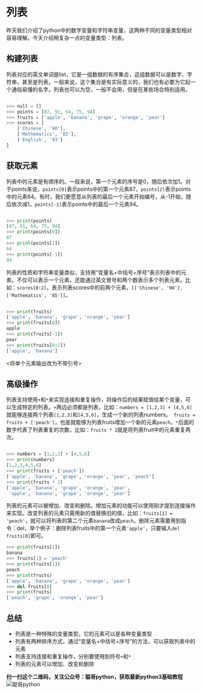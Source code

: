 # 列表

昨天我们介绍了python中的数字变量和字符串变量，这两种不同的变量类型相对容易理解。今天介绍稍复杂一点的变量类型：列表。

## 构建列表

列表对应的英文单词是list，它是一组数据的有序集合，这组数据可以是数字、字符串，甚至是列表。一般来说，这个集合是有实际意义的，我们也有必要为它起一个通俗易懂的名字。列表也可以为空，一般不会用，但是在某些场合特别适用。

```python

>>> null = []
>>> points = [87, 91, 64, 75, 94]
>>> fruits = ['apple', 'banana', 'grape', 'orange', 'pear']
>>> scores = [
    ['Chinese', '90'],
    ['Mathematics', '85'],
    ['English', '93']
]
```

## 获取元素

列表中的元素是有顺序的。一般来说，第一个元素的序号是0，随后依次加1。对于points来说，`points[0]`表示points中的第一个元素87，`points[2]`表示points中的元素64。有时，我们更愿意从列表的最后一个元素开始编号，从-1开始，随后依次减1。`points[-1]`表示points中的最后一个元素94。

```python

>>> print(points)
[87, 91, 64, 75, 94]
>>> print(points[0])
87
>>> print(points[2])
64
>>> print(points[-1])
94
```



列表的性质和字符串变量类似，支持用“变量名+中括号+序号”表示列表中的元素。不仅可以表示一个元素，还能通过英文冒号和两个数表示多个列表元素。比如：`scores[0:2]`，表示列表scores中的前两个元素，`[['Chinese', '90'],['Mathematics', '85']]`。

```python

>>> print(fruits)
['apple', 'banana', 'grape', 'orange', 'pear']
>>> print(fruits[0])
apple
>>> print(fruits[-1])
pear
>>> print(fruits[0:2])
['apple', 'banana']

```

<将单个元素输出改为不带引号>

## 高级操作

列表支持使用`+`和`*`来实现连接和重复操作，将操作后的结果赋值给某个变量，可以生成特定的列表。`+`两边必须都是列表，比如：`numbers = [1,2,3] + [4,5,6]`就能够连接两个列表`[1,2,3]`和`[4,5,6]`，生成一个新的列表numbers。` fruits = fruits + ['peach']`，也是就能够为列表fruits增加一个新的元素`peach`。`*`后面的数字代表了列表重复的次数，比如：`fruits * 2`就是将列表fruit中的元素重复两次。

```python

>>> numbers = [1,2,3] + [4,5,6]
>>> print(numbers)
[1,2,3,4,5,6]
>>> print(fruits + ['peach'])
['apple', 'banana', 'grape', 'orange', 'pear', 'peach']
>>> print(fruits * 2)
['apple', 'banana', 'grape', 'orange', 'pear',
 'apple', 'banana', 'grape', 'orange', 'pear']
```

列表的元素可以被增加、改变和删除。增加元素的功能可以使用刚才提到连接操作来实现。改变列表的元素只需用新的值替换旧的值，比如：`fruits[1] = 'peach'`，就可以将列表的第二个元素`banana`改成`peach`。删除元素需要用到指令：del，举个例子：删除列表fruits中的第一个元素`'apple'`，只要输入`del fruits[0]`即可。

```python
>>> print(fruits[1])
banana
>>> fruits[1] = 'peach'
>>> print(fruits[1])
peach
>>> print(fruits)
['apple', 'banana', 'grape', 'orange', 'pear']
>>> del fruits[0]
>>> print(fruits)
['peach', 'grape', 'orange', 'pear']
```

## 总结

* 列表是一种特殊的变量类型，它的元素可以是各种变量类型
* 列表有两种排序方式，通过“变量名+中括号+序号”的方法，可以获取列表中的元素
* 列表支持连接和重复操作，分别要使用到符号`+`和`*`
* 列表的元素可以增加、改变和删除

**扫一扫这个二维码，关注公众号：聪哥python，获取最新python3基础教程**
![聪哥python](http://opa63tcx6.bkt.clouddn.com/qrcode%E8%81%AA%E5%93%A5python.jpg)












